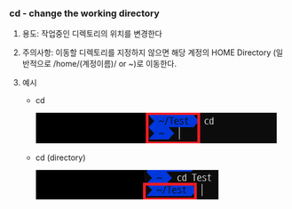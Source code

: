 ### cd - change the working directory

1. 용도: 작업중인 디렉토리의 위치를 변경한다

2. 주의사항: 이동할 디렉토리를 지정하지 않으면 해당 계정의 HOME Directory (일반적으로 /home/(계정이름)/ or ~)로 이동한다.

3. 예시

   - cd

     ![cd](./Images/cd.png)

   - cd (directory)

     ![cd Test](./Images/cdtest.png)

